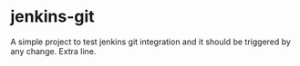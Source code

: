 # jenkins-git
A simple project to test jenkins git integration and it should be triggered by any change.
Extra line.
